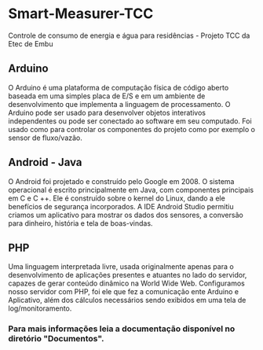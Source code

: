 # Smart-Measurer-TCC
Controle de consumo de energia e água  para residências - Projeto TCC da Etec de Embu

<h2> Arduino</h2>
O Arduino é uma plataforma de computação física de código aberto baseada em uma simples placa de E/S e em um ambiente de desenvolvimento que implementa a linguagem de processamento. O Arduino pode ser usado para desenvolver objetos interativos independentes ou pode ser conectado ao software em seu computado. Foi usado como para controlar os componentes do projeto como por exemplo o sensor de fluxo/vazão.  

<h2>Android - Java</h2>
O Android foi projetado e construído pelo Google em 2008. O sistema operacional é escrito principalmente em Java, com componentes principais em C e C ++. Ele é construído sobre o kernel do Linux, dando a ele benefícios de segurança incorporados. A IDE Android Studio permitiu criamos um aplicativo para mostrar os dados dos sensores, a conversão para dinheiro, história e tela de boas-vindas.

<h2>PHP</h2>
Uma linguagem interpretada livre, usada originalmente apenas para o desenvolvimento de aplicações presentes e atuantes no lado do servidor, capazes de gerar conteúdo dinâmico na World Wide Web. Configuramos nosso servidor com PHP, foi ele que fez a comunicação ente Arduino e Aplicativo, além dos cálculos necessários sendo exibidos em uma tela de log/monitoramento. 

<h3>Para mais informações leia a documentação disponível no diretório "Documentos".</h3>
